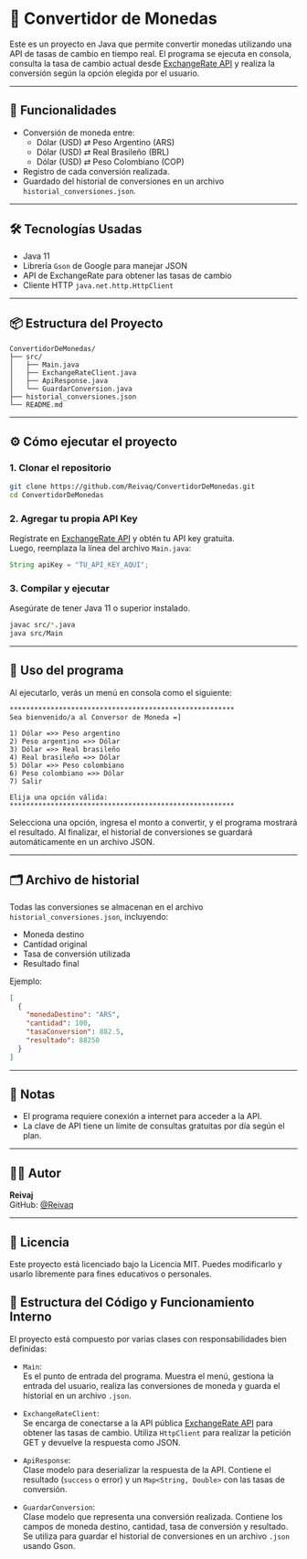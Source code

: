 # 💱 Convertidor de Monedas

Este es un proyecto en Java que permite convertir monedas utilizando una API de tasas de cambio en tiempo real. El programa se ejecuta en consola, consulta la tasa de cambio actual desde [ExchangeRate API](https://www.exchangerate-api.com/) y realiza la conversión según la opción elegida por el usuario.

---

## 🚀 Funcionalidades

- Conversión de moneda entre:
  - Dólar (USD) ⇄ Peso Argentino (ARS)
  - Dólar (USD) ⇄ Real Brasileño (BRL)
  - Dólar (USD) ⇄ Peso Colombiano (COP)
- Registro de cada conversión realizada.
- Guardado del historial de conversiones en un archivo `historial_conversiones.json`.

---

## 🛠️ Tecnologías Usadas

- Java 11
- Librería `Gson` de Google para manejar JSON
- API de ExchangeRate para obtener las tasas de cambio
- Cliente HTTP `java.net.http.HttpClient`

---

## 📦 Estructura del Proyecto

```
ConvertidorDeMonedas/
├── src/
│   ├── Main.java
│   ├── ExchangeRateClient.java
│   ├── ApiResponse.java
│   └── GuardarConversion.java
├── historial_conversiones.json
└── README.md
```

---

## ⚙️ Cómo ejecutar el proyecto

### 1. Clonar el repositorio

```bash
git clone https://github.com/Reivaq/ConvertidorDeMonedas.git
cd ConvertidorDeMonedas
```

### 2. Agregar tu propia API Key

Regístrate en [ExchangeRate API](https://www.exchangerate-api.com/) y obtén tu API key gratuita.  
Luego, reemplaza la línea del archivo `Main.java`:

```java
String apiKey = "TU_API_KEY_AQUI";
```

### 3. Compilar y ejecutar

Asegúrate de tener Java 11 o superior instalado.

```bash
javac src/*.java
java src/Main
```

---

## 📝 Uso del programa

Al ejecutarlo, verás un menú en consola como el siguiente:

```
*******************************************************
Sea bienvenido/a al Conversor de Moneda =]

1) Dólar =>> Peso argentino
2) Peso argentino =>> Dólar
3) Dólar =>> Real brasileño
4) Real brasileño =>> Dólar
5) Dólar =>> Peso colombiano
6) Peso colombiano =>> Dólar
7) Salir

Elija una opción válida:
*******************************************************
```

Selecciona una opción, ingresa el monto a convertir, y el programa mostrará el resultado. Al finalizar, el historial de conversiones se guardará automáticamente en un archivo JSON.

---

## 🗂️ Archivo de historial

Todas las conversiones se almacenan en el archivo `historial_conversiones.json`, incluyendo:

- Moneda destino
- Cantidad original
- Tasa de conversión utilizada
- Resultado final

Ejemplo:

```json
[
  {
    "monedaDestino": "ARS",
    "cantidad": 100,
    "tasaConversion": 882.5,
    "resultado": 88250
  }
]
```

---

## 📌 Notas

- El programa requiere conexión a internet para acceder a la API.
- La clave de API tiene un límite de consultas gratuitas por día según el plan.

---

## 🧑‍💻 Autor

**Reivaj**  
GitHub: [@Reivaq](https://github.com/Reivaq)

---

## 📄 Licencia

Este proyecto está licenciado bajo la Licencia MIT. Puedes modificarlo y usarlo libremente para fines educativos o personales.

## 🧠 Estructura del Código y Funcionamiento Interno

El proyecto está compuesto por varias clases con responsabilidades bien definidas:

- `Main`:  
  Es el punto de entrada del programa. Muestra el menú, gestiona la entrada del usuario, realiza las conversiones de moneda y guarda el historial en un archivo `.json`.

- `ExchangeRateClient`:  
  Se encarga de conectarse a la API pública [ExchangeRate API](https://www.exchangerate-api.com/) para obtener las tasas de cambio. Utiliza `HttpClient` para realizar la petición GET y devuelve la respuesta como JSON.

- `ApiResponse`:  
  Clase modelo para deserializar la respuesta de la API. Contiene el resultado (`success` o error) y un `Map<String, Double>` con las tasas de conversión.

- `GuardarConversion`:  
  Clase modelo que representa una conversión realizada. Contiene los campos de moneda destino, cantidad, tasa de conversión y resultado. Se utiliza para guardar el historial de conversiones en un archivo `.json` usando Gson.
